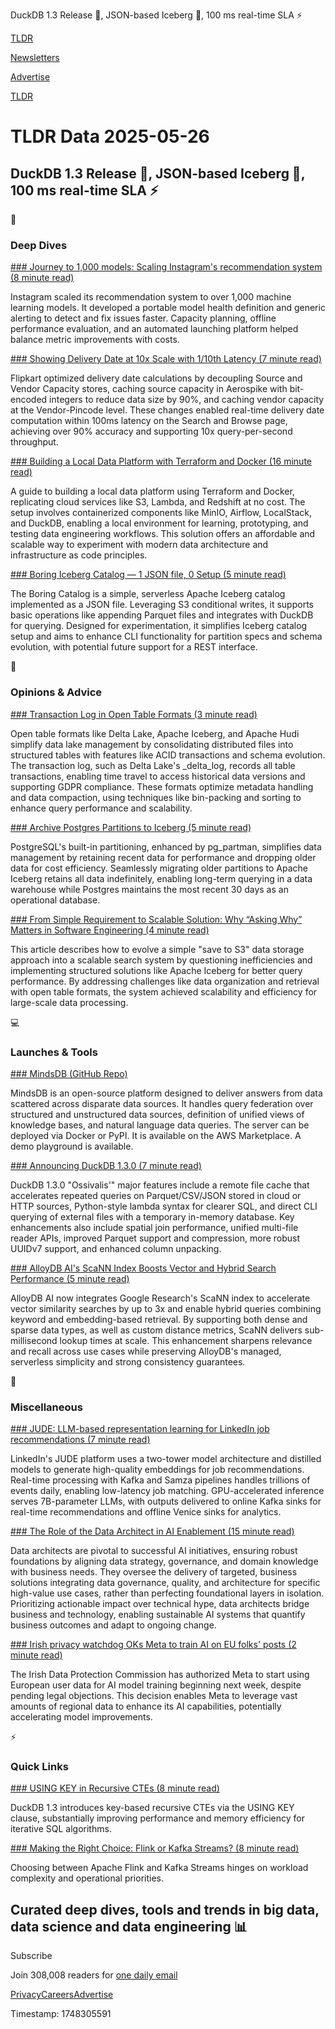 DuckDB 1.3 Release 🦆, JSON-based Iceberg 🧊, 100 ms real-time SLA ⚡

[TLDR](/)

[Newsletters](/newsletters)

[Advertise](https://advertise.tldr.tech/)

[TLDR](/)

# TLDR Data 2025-05-26

## DuckDB 1.3 Release 🦆, JSON-based Iceberg 🧊, 100 ms real-time SLA ⚡

📱

### Deep Dives

[### Journey to 1,000 models: Scaling Instagram's recommendation system (8 minute read)](https://engineering.fb.com/2025/05/21/production-engineering/journey-to-1000-models-scaling-instagrams-recommendation-system/?utm_source=tldrdata)

Instagram scaled its recommendation system to over 1,000 machine learning models. It developed a portable model health definition and generic alerting to detect and fix issues faster. Capacity planning, offline performance evaluation, and an automated launching platform helped balance metric improvements with costs.

[### Showing Delivery Date at 10x Scale with 1/10th Latency (7 minute read)](https://blog.flipkart.tech/showing-delivery-sla-at-10x-scale-with-1-10th-latency-28b17b198cc8?utm_source=tldrdata)

Flipkart optimized delivery date calculations by decoupling Source and Vendor Capacity stores, caching source capacity in Aerospike with bit-encoded integers to reduce data size by 90%, and caching vendor capacity at the Vendor-Pincode level. These changes enabled real-time delivery date computation within 100ms latency on the Search and Browse page, achieving over 90% accuracy and supporting 10x query-per-second throughput.

[### Building a Local Data Platform with Terraform and Docker (16 minute read)](https://p-munhoz.github.io/blog/data-engineering/building-local-data-platform-terraform-docker?utm_source=tldrdata)

A guide to building a local data platform using Terraform and Docker, replicating cloud services like S3, Lambda, and Redshift at no cost. The setup involves containerized components like MinIO, Airflow, LocalStack, and DuckDB, enabling a local environment for learning, prototyping, and testing data engineering workflows. This solution offers an affordable and scalable way to experiment with modern data architecture and infrastructure as code principles.

[### Boring Iceberg Catalog — 1 JSON file, 0 Setup (5 minute read)](https://juhache.substack.com/p/boring-iceberg-catalog?utm_source=tldrdata)

The Boring Catalog is a simple, serverless Apache Iceberg catalog implemented as a JSON file. Leveraging S3 conditional writes, it supports basic operations like appending Parquet files and integrates with DuckDB for querying. Designed for experimentation, it simplifies Iceberg catalog setup and aims to enhance CLI functionality for partition specs and schema evolution, with potential future support for a REST interface.

🚀

### Opinions & Advice

[### Transaction Log in Open Table Formats (3 minute read)](https://www.ssp.sh/brain/transaction-log-open-table-formats/?utm_source=tldrdata)

Open table formats like Delta Lake, Apache Iceberg, and Apache Hudi simplify data lake management by consolidating distributed files into structured tables with features like ACID transactions and schema evolution. The transaction log, such as Delta Lake's \_delta\_log, records all table transactions, enabling time travel to access historical data versions and supporting GDPR compliance. These formats optimize metadata handling and data compaction, using techniques like bin-packing and sorting to enhance query performance and scalability.

[### Archive Postgres Partitions to Iceberg (5 minute read)](https://www.crunchydata.com/blog/archive-postgres-partitions-to-iceberg?utm_source=tldrdata)

PostgreSQL's built-in partitioning, enhanced by pg\_partman, simplifies data management by retaining recent data for performance and dropping older data for cost efficiency. Seamlessly migrating older partitions to Apache Iceberg retains all data indefinitely, enabling long-term querying in a data warehouse while Postgres maintains the most recent 30 days as an operational database.

[### From Simple Requirement to Scalable Solution: Why “Asking Why” Matters in Software Engineering (4 minute read)](https://medium.com/@prashant.raghav/from-just-save-to-s3-to-scalable-search-how-asking-why-leads-to-better-engineering-9d96d37b2275?utm_source=tldrdata)

This article describes how to evolve a simple "save to S3" data storage approach into a scalable search system by questioning inefficiencies and implementing structured solutions like Apache Iceberg for better query performance. By addressing challenges like data organization and retrieval with open table formats, the system achieved scalability and efficiency for large-scale data processing.

💻

### Launches & Tools

[### MindsDB (GitHub Repo)](https://github.com/mindsdb/mindsdb?utm_source=tldrdata)

MindsDB is an open-source platform designed to deliver answers from data scattered across disparate data sources. It handles query federation over structured and unstructured data sources, definition of unified views of knowledge bases, and natural language data queries. The server can be deployed via Docker or PyPI. It is available on the AWS Marketplace. A demo playground is available.

[### Announcing DuckDB 1.3.0 (7 minute read)](https://duckdb.org/2025/05/21/announcing-duckdb-130.html?utm_source=tldrdata)

DuckDB 1.3.0 "Ossivalis'" major features include a remote file cache that accelerates repeated queries on Parquet/CSV/JSON stored in cloud or HTTP sources, Python-style lambda syntax for clearer SQL, and direct CLI querying of external files with a temporary in-memory database. Key enhancements also include spatial join performance, unified multi-file reader APIs, improved Parquet support and compression, more robust UUIDv7 support, and enhanced column unpacking.

[### AlloyDB AI's ScaNN Index Boosts Vector and Hybrid Search Performance (5 minute read)](https://cloud.google.com/blog/products/databases/alloydb-ais-scann-index-improves-search-on-all-kinds-of-data/?utm_source=tldrdata)

AlloyDB AI now integrates Google Research's ScaNN index to accelerate vector similarity searches by up to 3x and enable hybrid queries combining keyword and embedding-based retrieval. By supporting both dense and sparse data types, as well as custom distance metrics, ScaNN delivers sub-millisecond lookup times at scale. This enhancement sharpens relevance and recall across use cases while preserving AlloyDB's managed, serverless simplicity and strong consistency guarantees.

🎁

### Miscellaneous

[### JUDE: LLM-based representation learning for LinkedIn job recommendations (7 minute read)](https://www.linkedin.com/blog/engineering/ai/jude-llm-based-representation-learning-for-linkedin-job-recommendations?utm_source=tldrdata)

LinkedIn's JUDE platform uses a two-tower model architecture and distilled models to generate high-quality embeddings for job recommendations. Real-time processing with Kafka and Samza pipelines handles trillions of events daily, enabling low-latency job matching. GPU-accelerated inference serves 7B-parameter LLMs, with outputs delivered to online Kafka sinks for real-time recommendations and offline Venice sinks for analytics.

[### The Role of the Data Architect in AI Enablement (15 minute read)](https://moderndata101.substack.com/p/the-role-of-the-data-architect?utm_source=tldrdata)

Data architects are pivotal to successful AI initiatives, ensuring robust foundations by aligning data strategy, governance, and domain knowledge with business needs. They oversee the delivery of targeted, business solutions integrating data governance, quality, and architecture for specific high-value use cases, rather than perfecting foundational layers in isolation. Prioritizing actionable impact over technical hype, data architects bridge business and technology, enabling sustainable AI systems that quantify business outcomes and adapt to ongoing change.

[### Irish privacy watchdog OKs Meta to train AI on EU folks' posts (2 minute read)](https://www.theregister.com/2025/05/22/irish_data_protection_commission_gives/?utm_source=tldrdata)

The Irish Data Protection Commission has authorized Meta to start using European user data for AI model training beginning next week, despite pending legal objections. This decision enables Meta to leverage vast amounts of regional data to enhance its AI capabilities, potentially accelerating model improvements.

⚡️

### Quick Links

[### USING KEY in Recursive CTEs (8 minute read)](https://duckdb.org/2025/05/23/using-key.html?utm_source=tldrdata)

DuckDB 1.3 introduces key-based recursive CTEs via the USING KEY clause, substantially improving performance and memory efficiency for iterative SQL algorithms.

[### Making the Right Choice: Flink or Kafka Streams? (8 minute read)](https://medium.com/@getindatatechteam/making-the-right-choice-flink-or-kafka-streams-a84979cc3646?utm_source=tldrdata)

Choosing between Apache Flink and Kafka Streams hinges on workload complexity and operational priorities.

## Curated deep dives, tools and trends in big data, data science and data engineering 📊

Subscribe

Join 308,008 readers for [one daily email](/api/latest/data)

[Privacy](/privacy)[Careers](https://jobs.ashbyhq.com/tldr.tech)[Advertise](/data/advertise)

Timestamp: 1748305591